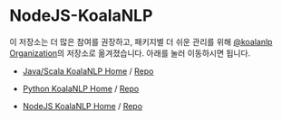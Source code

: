 # NodeJS-KoalaNLP
이 저장소는 더 많은 참여를 권장하고, 패키지별 더 쉬운 관리를 위해 [@koalanlp Organization](https://github.com/koalanlp)의 저장소로 옮겨졌습니다.
아래를 눌러 이동하시면 됩니다.

* [Java/Scala KoalaNLP Home](https://koalanlp.github.io/KoalaNLP) / [Repo](https://github.com/koalanlp/koalanlp)

* [Python KoalaNLP Home](https://koalanlp.github.io/py-koalanlp) / [Repo](https://github.com/koalanlp/py-koalanlp)

* [NodeJS KoalaNLP Home](https://koalanlp.github.io/nodejs-koalanlp) / [Repo](https://github.com/koalanlp/nodejs-koalanlp)

